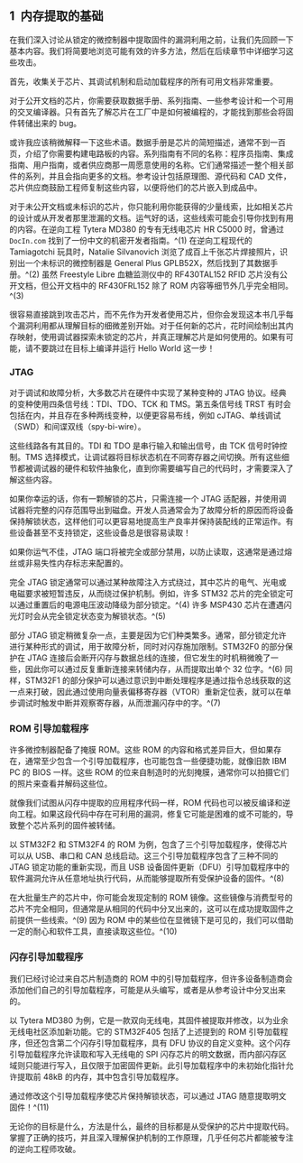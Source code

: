 ## **1 内存提取的基础**

在我们深入讨论从锁定的微控制器中提取固件的漏洞利用之前，让我们先回顾一下基本内容。我们将简要地浏览可能有效的许多方法，然后在后续章节中详细学习这些攻击。

首先，收集关于芯片、其调试机制和启动加载程序的所有可用文档非常重要。

对于公开文档的芯片，你需要获取数据手册、系列指南、一些参考设计和一个可用的交叉编译器。只有首先了解芯片在工厂中是如何被编程的，才能找到那些会将固件转储出来的 bug。

或许我应该稍微解释一下这些术语。数据手册是芯片的简短描述，通常不到一百页，介绍了你需要构建电路板的内容。系列指南有不同的名称：程序员指南、集成指南、用户指南，或者供应商那一周愿意使用的名称。它们通常描述一整个相关部件的系列，并且会指向更多的文档。参考设计包括原理图、源代码和 CAD 文件，芯片供应商鼓励工程师复制这些内容，以便将他们的芯片嵌入到成品中。

对于未公开文档或未标识的芯片，你只能利用你能获得的少量线索，比如相关芯片的设计或从开发者那里泄漏的文档。运气好的话，这些线索可能会引导你找到有用的内容。在逆向工程 Tytera MD380 的专有无线电芯片 HR C5000 时，曾通过 `DocIn.com` 找到了一份中文的机密开发者指南。^(1) 在逆向工程现代的 Tamiagotchi 玩具时，Natalie Silvanovich 浏览了成百上千张芯片焊接照片，识别出一个未标识的微控制器是 General Plus GPLB52X，然后找到了其数据手册。^(2) 虽然 Freestyle Libre 血糖监测仪中的 RF430TAL152 RFID 芯片没有公开文档，但公开文档中的 RF430FRL152 除了 ROM 内容等细节外几乎完全相同。^(3)

很容易直接跳到攻击芯片，而不先作为开发者使用芯片，但你会发现这本书几乎每个漏洞利用都从理解目标的细微差别开始。对于任何新的芯片，花时间绘制出其内存映射，使用调试器探索未锁定的芯片，并真正理解芯片是如何使用的。如果有可能，请不要跳过在目标上编译并运行 Hello World 这一步！

### **JTAG**

对于调试和故障分析，大多数芯片在硬件中实现了某种变种的 JTAG 协议。经典的变种使用四条信号线：TDI、TDO、TCK 和 TMS。第五条信号线 TRST 有时会包括在内，并且存在多种两线变种，以便更容易布线，例如 cJTAG、单线调试（SWD）和间谍双线（spy-bi-wire）。

这些线路各有其目的。TDI 和 TDO 是串行输入和输出信号，由 TCK 信号时钟控制。TMS 选择模式，让调试器将目标状态机在不同寄存器之间切换。所有这些细节都被调试器的硬件和软件抽象化，直到你需要编写自己的代码时，才需要深入了解这些内容。

如果你幸运的话，你有一颗解锁的芯片，只需连接一个 JTAG 适配器，并使用调试器将完整的闪存范围导出到磁盘。开发人员通常会为了故障分析的原因而将设备保持解锁状态，这样他们可以更容易地提高生产良率并保持装配线的正常运作。有些设备甚至不支持锁定，这些设备总是很容易读取！

如果你运气不佳，JTAG 端口将被完全或部分禁用，以防止读取，这通常是通过熔丝或非易失性内存标志来配置的。

完全 JTAG 锁定通常可以通过某种故障注入方式绕过，其中芯片的电气、光电或电磁要求被短暂违反，从而绕过保护机制。例如，许多 STM32 芯片的完全锁定可以通过重置后的电源电压波动降级为部分锁定。^(4) 许多 MSP430 芯片在遭遇闪光灯时会从完全锁定状态变为解锁状态。^(5)

部分 JTAG 锁定稍微复杂一点，主要是因为它们种类繁多。通常，部分锁定允许进行某种形式的调试，用于故障分析，同时对闪存施加限制。STM32F0 的部分保护在 JTAG 连接后会断开闪存与数据总线的连接，但它发生的时机稍微晚了一些，因此你可以通过反复重新连接来转储内存，从而提取出单个 32 位字。^(6) 同样，STM32F1 的部分保护可以通过意识到中断处理程序是通过指令总线获取的这一点来打破，因此通过使用向量表偏移寄存器（VTOR）重新定位表，就可以在单步调试时触发中断并观察寄存器，从而泄漏闪存中的字。^(7)

### **ROM 引导加载程序**

许多微控制器配备了掩膜 ROM。这些 ROM 的内容和格式差异巨大，但如果存在，通常至少包含一个引导加载程序，也可能包含一些便捷功能，就像旧款 IBM PC 的 BIOS 一样。这些 ROM 的位来自制造时的光刻掩膜，通常你可以拍摄它们的照片来查看并解码这些位。

就像我们试图从闪存中提取的应用程序代码一样，ROM 代码也可以被反编译和逆向工程。如果这段代码中存在可利用的漏洞，修复它可能是困难的或不可能的，导致整个芯片系列的固件被转储。

以 STM32F2 和 STM32F4 的 ROM 为例，包含了三个引导加载程序，使得芯片可以从 USB、串口和 CAN 总线启动。这三个引导加载程序包含了三种不同的 JTAG 锁定功能的重新实现，而且 USB 设备固件更新（DFU）引导加载程序中的软件漏洞允许从任意地址执行代码，从而能够提取所有受保护设备的固件。^(8)

在大批量生产的芯片中，你可能会发现定制的 ROM 镜像。这些镜像与消费型号的芯片不完全相同，但通常是从相同的代码中分叉出来的，这可以在成功提取固件之前提供一些线索。^(9) 因为 ROM 中的某些位在显微镜下是可见的，我们可以借助一定的耐心和软件工具，直接读取这些位。^(10)

### **闪存引导加载程序**

我们已经讨论过来自芯片制造商的 ROM 中的引导加载程序，但许多设备制造商会添加他们自己的引导加载程序，可能是从头编写，或者是从参考设计中分叉出来的。

以 Tytera MD380 为例，它是一款双向无线电，其固件被提取并修改，以为业余无线电社区添加新功能。它的 STM32F405 包括了上述提到的 ROM 引导加载程序，但还包含第二个闪存引导加载程序，具有 DFU 协议的自定义变种。这个闪存引导加载程序允许读取和写入无线电的 SPI 闪存芯片的明文数据，而内部闪存区域则只能进行写入，且仅限于加密固件更新。此引导加载程序中的未初始化指针允许提取前 48kB 的内存，其中包含引导加载程序。

通过修改这个引导加载程序使芯片保持解锁状态，可以通过 JTAG 随意提取明文固件！^(11)

无论你的目标是什么，方法是什么，最终的目标都是从受保护的芯片中提取代码。掌握了正确的技巧，并且深入理解保护机制的工作原理，几乎任何芯片都能被专注的逆向工程师攻破。
